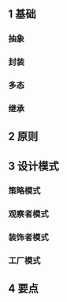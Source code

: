 ## 1 基础
### 抽象
### 封装
### 多态
### 继承

## 2 原则
## 3 设计模式
### 策略模式
### 观察者模式
### 装饰者模式
### 工厂模式

## 4 要点